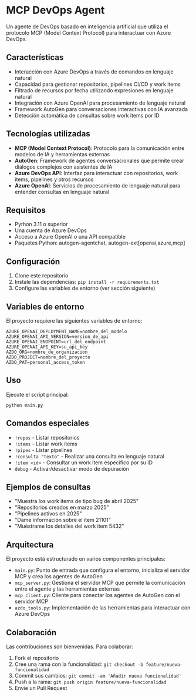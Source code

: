 # MCP DevOps Agent

Un agente de DevOps basado en inteligencia artificial que utiliza el protocolo MCP (Model Context Protocol) para interactuar con Azure DevOps.

## Características

- Interacción con Azure DevOps a través de comandos en lenguaje natural
- Capacidad para gestionar repositorios, pipelines CI/CD y work items
- Filtrado de recursos por fecha utilizando expresiones en lenguaje natural
- Integración con Azure OpenAI para procesamiento de lenguaje natural
- Framework AutoGen para conversaciones interactivas con IA avanzada
- Detección automática de consultas sobre work items por ID

## Tecnologías utilizadas

- **MCP (Model Context Protocol)**: Protocolo para la comunicación entre modelos de IA y herramientas externas
- **AutoGen**: Framework de agentes conversacionales que permite crear diálogos complejos con asistentes de IA
- **Azure DevOps API**: Interfaz para interactuar con repositorios, work items, pipelines y otros recursos
- **Azure OpenAI**: Servicios de procesamiento de lenguaje natural para entender consultas en lenguaje natural

## Requisitos

- Python 3.11 o superior
- Una cuenta de Azure DevOps
- Acceso a Azure OpenAI o una API compatible
- Paquetes Python: autogen-agentchat, autogen-ext[openai,azure,mcp]

## Configuración

1. Clone este repositorio
2. Instale las dependencias: `pip install -r requirements.txt`
3. Configure las variables de entorno (ver sección siguiente)

## Variables de entorno

El proyecto requiere las siguientes variables de entorno:

```
AZURE_OPENAI_DEPLOYMENT_NAME=nombre_del_modelo
AZURE_OPENAI_API_VERSION=version_de_api
AZURE_OPENAI_ENDPOINT=url_del_endpoint
AZURE_OPENAI_API_KEY=su_api_key
AZDO_ORG=nombre_de_organizacion
AZDO_PROJECT=nombre_del_proyecto
AZDO_PAT=personal_access_token
```

## Uso

Ejecute el script principal:

```
python main.py
```

## Comandos especiales

- `!repos` - Listar repositorios
- `!items` - Listar work items
- `!pipes` - Listar pipelines
- `!consulta "texto"` - Realizar una consulta en lenguaje natural
- `!item <id>` - Consultar un work item específico por su ID
- `debug` - Activar/desactivar modo de depuración

## Ejemplos de consultas

- "Muestra los work items de tipo bug de abril 2025"
- "Repositorios creados en marzo 2025"
- "Pipelines activos en 2025"
- "Dame información sobre el item 21101"
- "Muéstrame los detalles del work item 5432"

## Arquitectura

El proyecto está estructurado en varios componentes principales:

- `main.py`: Punto de entrada que configura el entorno, inicializa el servidor MCP y crea los agentes de AutoGen
- `mcp_server.py`: Gestiona el servidor MCP que permite la comunicación entre el agente y las herramientas externas
- `mcp_client.py`: Cliente para conectar los agentes de AutoGen con el servidor MCP
- `azdo_tools.py`: Implementación de las herramientas para interactuar con Azure DevOps

## Colaboración

Las contribuciones son bienvenidas. Para colaborar:

1. Fork el repositorio
2. Cree una rama con la funcionalidad: `git checkout -b feature/nueva-funcionalidad`
3. Commit sus cambios: `git commit -am 'Añadir nueva funcionalidad'`
4. Push a la rama: `git push origin feature/nueva-funcionalidad`
5. Envíe un Pull Request
